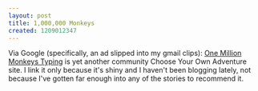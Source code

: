 ```yaml
---
layout: post
title: 1,000,000 Monkeys
created: 1209012347
---
```

Via Google (specifically, an ad slipped into my gmail clips):  [One Million Monkeys Typing](http://www.1000000monkeys.com/) is yet another community Choose Your Own Adventure site.  I link it only because it's shiny and I haven't been blogging lately, not because I've gotten far enough into any of the stories to recommend it.
